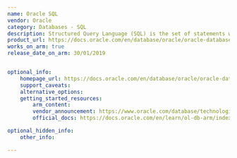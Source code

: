 ```yaml
---
name: Oracle SQL
vendor: Oracle
category: Databases - SQL
description: Structured Query Language (SQL) is the set of statements with which all programs and users access data in an Oracle Database.
product_url: https://docs.oracle.com/en/database/oracle/oracle-database/19/sqlrf/Introduction-to-Oracle-SQL.html
works_on_arm: true
release_date_on_arm: 30/01/2019


optional_info:
    homepage_url: https://docs.oracle.com/en/database/oracle/oracle-database/19/sqlrf/Introduction-to-Oracle-SQL.html
    support_caveats:
    alternative_options:
    getting_started_resources:
        arm_content: 
        vendor_announcement: https://www.oracle.com/database/technologies/oracle19c-linux-arm64-downloads.html
        official_docs: https://docs.oracle.com/en/learn/ol-db-arm/index.html#introduction 

optional_hidden_info:
    other_info: 

---
```

